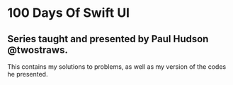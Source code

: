 # 100 Days Of Swift UI

## Series taught and presented by Paul Hudson @twostraws.

This contains my solutions to problems, as well as my version of the codes he presented.